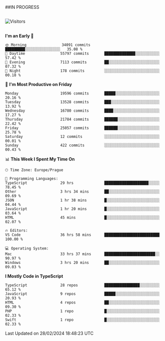 ##IN PROGRESS
##
![Visitors](https://komarev.com/ghpvc/?username=petrbui&style=for-the-badge&label=Visitors+👀)



##
<!--
[![My GitHub stats](https://github-readme-stats.vercel.app/api?username=petrbui&theme=github_dark)](https://github.com/anuraghazra/github-readme-stats)

[![My wakatime stats](https://github-readme-stats.vercel.app/api/wakatime?username=petrbui&theme=github_dark)](https://github.com/anuraghazra/github-readme-stats)
-->
<!--START_SECTION:waka-->
**I'm an Early 🐤** 

```text
🌞 Morning                34091 commits       █████████░░░░░░░░░░░░░░░░   35.08 % 
🌆 Daytime                55797 commits       ██████████████░░░░░░░░░░░   57.42 % 
🌃 Evening                7113 commits        ██░░░░░░░░░░░░░░░░░░░░░░░   07.32 % 
🌙 Night                  178 commits         ░░░░░░░░░░░░░░░░░░░░░░░░░   00.18 % 
```
📅 **I'm Most Productive on Friday** 

```text
Monday                   19596 commits       █████░░░░░░░░░░░░░░░░░░░░   20.16 % 
Tuesday                  13528 commits       ███░░░░░░░░░░░░░░░░░░░░░░   13.92 % 
Wednesday                16780 commits       ████░░░░░░░░░░░░░░░░░░░░░   17.27 % 
Thursday                 21784 commits       ██████░░░░░░░░░░░░░░░░░░░   22.42 % 
Friday                   25057 commits       ██████░░░░░░░░░░░░░░░░░░░   25.78 % 
Saturday                 12 commits          ░░░░░░░░░░░░░░░░░░░░░░░░░   00.01 % 
Sunday                   422 commits         ░░░░░░░░░░░░░░░░░░░░░░░░░   00.43 % 
```


📊 **This Week I Spent My Time On** 

```text
🕑︎ Time Zone: Europe/Prague

💬 Programming Languages: 
TypeScript               29 hrs              ████████████████████░░░░░   78.45 % 
Other                    3 hrs 34 mins       ██░░░░░░░░░░░░░░░░░░░░░░░   09.69 % 
JSON                     1 hr 38 mins        █░░░░░░░░░░░░░░░░░░░░░░░░   04.44 % 
JavaScript               1 hr 20 mins        █░░░░░░░░░░░░░░░░░░░░░░░░   03.64 % 
HTML                     45 mins             █░░░░░░░░░░░░░░░░░░░░░░░░   02.07 % 

🔥 Editors: 
VS Code                  36 hrs 58 mins      █████████████████████████   100.00 % 

💻 Operating System: 
Mac                      33 hrs 37 mins      ███████████████████████░░   90.97 % 
Windows                  3 hrs 20 mins       ██░░░░░░░░░░░░░░░░░░░░░░░   09.03 % 
```

**I Mostly Code in TypeScript** 

```text
TypeScript               28 repos            ████████████████░░░░░░░░░   65.12 % 
JavaScript               9 repos             █████░░░░░░░░░░░░░░░░░░░░   20.93 % 
HTML                     4 repos             ██░░░░░░░░░░░░░░░░░░░░░░░   09.30 % 
PHP                      1 repo              █░░░░░░░░░░░░░░░░░░░░░░░░   02.33 % 
Swift                    1 repo              █░░░░░░░░░░░░░░░░░░░░░░░░   02.33 % 
```




 Last Updated on 28/02/2024 18:48:23 UTC
<!--END_SECTION:waka-->
